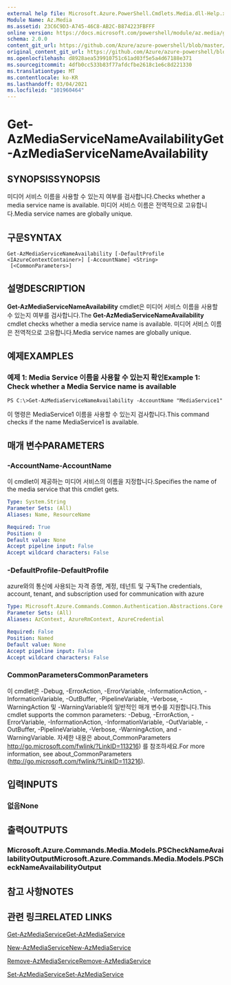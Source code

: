 ```yaml
---
external help file: Microsoft.Azure.PowerShell.Cmdlets.Media.dll-Help.xml
Module Name: Az.Media
ms.assetid: 23C6C9D3-A745-46C8-AB2C-B874223FBFFF
online version: https://docs.microsoft.com/powershell/module/az.media/get-azmediaservicenameavailability
schema: 2.0.0
content_git_url: https://github.com/Azure/azure-powershell/blob/master/src/Media/Media/help/Get-AzMediaServiceNameAvailability.md
original_content_git_url: https://github.com/Azure/azure-powershell/blob/master/src/Media/Media/help/Get-AzMediaServiceNameAvailability.md
ms.openlocfilehash: d8928aea539910751c61ad03f5e5a4d67188e371
ms.sourcegitcommit: 4dfb0cc533b83f77afdcfbe2618c1e6c8d221330
ms.translationtype: MT
ms.contentlocale: ko-KR
ms.lasthandoff: 03/04/2021
ms.locfileid: "101960464"
---
```

# <span data-ttu-id="97851-101">Get-AzMediaServiceNameAvailability</span><span class="sxs-lookup"><span data-stu-id="97851-101">Get-AzMediaServiceNameAvailability</span></span>

## <span data-ttu-id="97851-102">SYNOPSIS</span><span class="sxs-lookup"><span data-stu-id="97851-102">SYNOPSIS</span></span>
<span data-ttu-id="97851-103">미디어 서비스 이름을 사용할 수 있는지 여부를 검사합니다.</span><span class="sxs-lookup"><span data-stu-id="97851-103">Checks whether a media service name is available.</span></span>
<span data-ttu-id="97851-104">미디어 서비스 이름은 전역적으로 고유합니다.</span><span class="sxs-lookup"><span data-stu-id="97851-104">Media service names are globally unique.</span></span>

## <span data-ttu-id="97851-105">구문</span><span class="sxs-lookup"><span data-stu-id="97851-105">SYNTAX</span></span>

```
Get-AzMediaServiceNameAvailability [-DefaultProfile <IAzureContextContainer>] [-AccountName] <String>
 [<CommonParameters>]
```

## <span data-ttu-id="97851-106">설명</span><span class="sxs-lookup"><span data-stu-id="97851-106">DESCRIPTION</span></span>
<span data-ttu-id="97851-107">**Get-AzMediaServiceNameAvailability** cmdlet은 미디어 서비스 이름을 사용할 수 있는지 여부를 검사합니다.</span><span class="sxs-lookup"><span data-stu-id="97851-107">The **Get-AzMediaServiceNameAvailability** cmdlet checks whether a media service name is available.</span></span>
<span data-ttu-id="97851-108">미디어 서비스 이름은 전역적으로 고유합니다.</span><span class="sxs-lookup"><span data-stu-id="97851-108">Media service names are globally unique.</span></span>

## <span data-ttu-id="97851-109">예제</span><span class="sxs-lookup"><span data-stu-id="97851-109">EXAMPLES</span></span>

### <span data-ttu-id="97851-110">예제 1: Media Service 이름을 사용할 수 있는지 확인</span><span class="sxs-lookup"><span data-stu-id="97851-110">Example 1: Check whether a Media Service name is available</span></span>
```
PS C:\>Get-AzMediaServiceNameAvailability -AccountName "MediaService1"
```

<span data-ttu-id="97851-111">이 명령은 MediaService1 이름을 사용할 수 있는지 검사합니다.</span><span class="sxs-lookup"><span data-stu-id="97851-111">This command checks if the name MediaService1 is available.</span></span>

## <span data-ttu-id="97851-112">매개 변수</span><span class="sxs-lookup"><span data-stu-id="97851-112">PARAMETERS</span></span>

### <span data-ttu-id="97851-113">-AccountName</span><span class="sxs-lookup"><span data-stu-id="97851-113">-AccountName</span></span>
<span data-ttu-id="97851-114">이 cmdlet이 제공하는 미디어 서비스의 이름을 지정합니다.</span><span class="sxs-lookup"><span data-stu-id="97851-114">Specifies the name of the media service that this cmdlet gets.</span></span>

```yaml
Type: System.String
Parameter Sets: (All)
Aliases: Name, ResourceName

Required: True
Position: 0
Default value: None
Accept pipeline input: False
Accept wildcard characters: False
```

### <span data-ttu-id="97851-115">-DefaultProfile</span><span class="sxs-lookup"><span data-stu-id="97851-115">-DefaultProfile</span></span>
<span data-ttu-id="97851-116">azure와의 통신에 사용되는 자격 증명, 계정, 테넌트 및 구독</span><span class="sxs-lookup"><span data-stu-id="97851-116">The credentials, account, tenant, and subscription used for communication with azure</span></span>

```yaml
Type: Microsoft.Azure.Commands.Common.Authentication.Abstractions.Core.IAzureContextContainer
Parameter Sets: (All)
Aliases: AzContext, AzureRmContext, AzureCredential

Required: False
Position: Named
Default value: None
Accept pipeline input: False
Accept wildcard characters: False
```

### <span data-ttu-id="97851-117">CommonParameters</span><span class="sxs-lookup"><span data-stu-id="97851-117">CommonParameters</span></span>
<span data-ttu-id="97851-118">이 cmdlet은 -Debug, -ErrorAction, -ErrorVariable, -InformationAction, -InformationVariable, -OutBuffer, -PipelineVariable, -Verbose, -WarningAction 및 -WarningVariable의 일반적인 매개 변수를 지원합니다.</span><span class="sxs-lookup"><span data-stu-id="97851-118">This cmdlet supports the common parameters: -Debug, -ErrorAction, -ErrorVariable, -InformationAction, -InformationVariable, -OutVariable, -OutBuffer, -PipelineVariable, -Verbose, -WarningAction, and -WarningVariable.</span></span> <span data-ttu-id="97851-119">자세한 내용은 about_CommonParameters http://go.microsoft.com/fwlink/?LinkID=113216) 를 참조하세요.</span><span class="sxs-lookup"><span data-stu-id="97851-119">For more information, see about_CommonParameters (http://go.microsoft.com/fwlink/?LinkID=113216).</span></span>

## <span data-ttu-id="97851-120">입력</span><span class="sxs-lookup"><span data-stu-id="97851-120">INPUTS</span></span>

### <span data-ttu-id="97851-121">없음</span><span class="sxs-lookup"><span data-stu-id="97851-121">None</span></span>

## <span data-ttu-id="97851-122">출력</span><span class="sxs-lookup"><span data-stu-id="97851-122">OUTPUTS</span></span>

### <span data-ttu-id="97851-123">Microsoft.Azure.Commands.Media.Models.PSCheckNameAvailabilityOutput</span><span class="sxs-lookup"><span data-stu-id="97851-123">Microsoft.Azure.Commands.Media.Models.PSCheckNameAvailabilityOutput</span></span>

## <span data-ttu-id="97851-124">참고 사항</span><span class="sxs-lookup"><span data-stu-id="97851-124">NOTES</span></span>

## <span data-ttu-id="97851-125">관련 링크</span><span class="sxs-lookup"><span data-stu-id="97851-125">RELATED LINKS</span></span>

[<span data-ttu-id="97851-126">Get-AzMediaService</span><span class="sxs-lookup"><span data-stu-id="97851-126">Get-AzMediaService</span></span>](./Get-AzMediaService.md)

[<span data-ttu-id="97851-127">New-AzMediaService</span><span class="sxs-lookup"><span data-stu-id="97851-127">New-AzMediaService</span></span>](./New-AzMediaService.md)

[<span data-ttu-id="97851-128">Remove-AzMediaService</span><span class="sxs-lookup"><span data-stu-id="97851-128">Remove-AzMediaService</span></span>](./Remove-AzMediaService.md)

[<span data-ttu-id="97851-129">Set-AzMediaService</span><span class="sxs-lookup"><span data-stu-id="97851-129">Set-AzMediaService</span></span>](./Set-AzMediaService.md)


